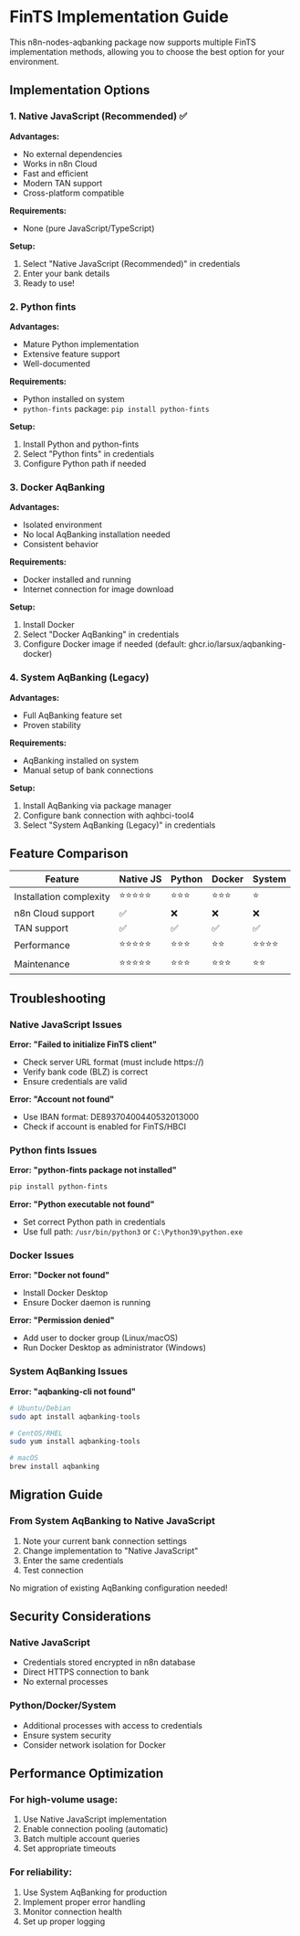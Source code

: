 # FinTS Implementation Guide

This n8n-nodes-aqbanking package now supports multiple FinTS implementation methods, allowing you to choose the best option for your environment.

## Implementation Options

### 1. Native JavaScript (Recommended) ✅

**Advantages:**
- No external dependencies
- Works in n8n Cloud
- Fast and efficient
- Modern TAN support
- Cross-platform compatible

**Requirements:**
- None (pure JavaScript/TypeScript)

**Setup:**
1. Select "Native JavaScript (Recommended)" in credentials
2. Enter your bank details
3. Ready to use!

### 2. Python fints

**Advantages:**
- Mature Python implementation
- Extensive feature support
- Well-documented

**Requirements:**
- Python installed on system
- `python-fints` package: `pip install python-fints`

**Setup:**
1. Install Python and python-fints
2. Select "Python fints" in credentials
3. Configure Python path if needed

### 3. Docker AqBanking

**Advantages:**
- Isolated environment
- No local AqBanking installation needed
- Consistent behavior

**Requirements:**
- Docker installed and running
- Internet connection for image download

**Setup:**
1. Install Docker
2. Select "Docker AqBanking" in credentials
3. Configure Docker image if needed (default: ghcr.io/larsux/aqbanking-docker)

### 4. System AqBanking (Legacy)

**Advantages:**
- Full AqBanking feature set
- Proven stability

**Requirements:**
- AqBanking installed on system
- Manual setup of bank connections

**Setup:**
1. Install AqBanking via package manager
2. Configure bank connection with aqhbci-tool4
3. Select "System AqBanking (Legacy)" in credentials

## Feature Comparison

| Feature | Native JS | Python | Docker | System |
|---------|-----------|--------|--------|--------|
| Installation complexity | ⭐⭐⭐⭐⭐ | ⭐⭐⭐ | ⭐⭐⭐ | ⭐ |
| n8n Cloud support | ✅ | ❌ | ❌ | ❌ |
| TAN support | ✅ | ✅ | ✅ | ✅ |
| Performance | ⭐⭐⭐⭐⭐ | ⭐⭐⭐ | ⭐⭐ | ⭐⭐⭐⭐ |
| Maintenance | ⭐⭐⭐⭐⭐ | ⭐⭐⭐ | ⭐⭐⭐ | ⭐⭐ |

## Troubleshooting

### Native JavaScript Issues

**Error: "Failed to initialize FinTS client"**
- Check server URL format (must include https://)
- Verify bank code (BLZ) is correct
- Ensure credentials are valid

**Error: "Account not found"**
- Use IBAN format: DE89370400440532013000
- Check if account is enabled for FinTS/HBCI

### Python fints Issues

**Error: "python-fints package not installed"**
```bash
pip install python-fints
```

**Error: "Python executable not found"**
- Set correct Python path in credentials
- Use full path: `/usr/bin/python3` or `C:\Python39\python.exe`

### Docker Issues

**Error: "Docker not found"**
- Install Docker Desktop
- Ensure Docker daemon is running

**Error: "Permission denied"**
- Add user to docker group (Linux/macOS)
- Run Docker Desktop as administrator (Windows)

### System AqBanking Issues

**Error: "aqbanking-cli not found"**
```bash
# Ubuntu/Debian
sudo apt install aqbanking-tools

# CentOS/RHEL
sudo yum install aqbanking-tools

# macOS
brew install aqbanking
```

## Migration Guide

### From System AqBanking to Native JavaScript

1. Note your current bank connection settings
2. Change implementation to "Native JavaScript"
3. Enter the same credentials
4. Test connection

No migration of existing AqBanking configuration needed!

## Security Considerations

### Native JavaScript
- Credentials stored encrypted in n8n database
- Direct HTTPS connection to bank
- No external processes

### Python/Docker/System
- Additional processes with access to credentials
- Ensure system security
- Consider network isolation for Docker

## Performance Optimization

### For high-volume usage:
1. Use Native JavaScript implementation
2. Enable connection pooling (automatic)
3. Batch multiple account queries
4. Set appropriate timeouts

### For reliability:
1. Use System AqBanking for production
2. Implement proper error handling
3. Monitor connection health
4. Set up proper logging
